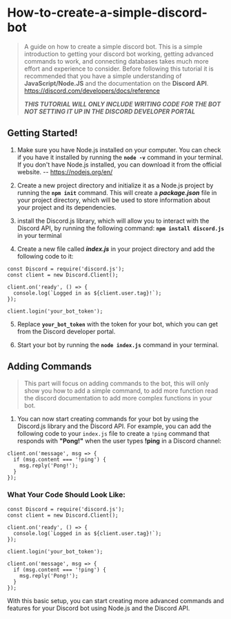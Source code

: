 # How-to-create-a-simple-discord-bot

> A guide on how to create a simple discord bot. This is a simple introduction to getting your discord bot working, getting advanced commands to work, and connecting databases takes much more effort and experience to consider. Before following this tutorial it is recommended that you have a simple understanding of **JavaScript/Node.JS** and the documentation on the **Discord API**.
https://discord.com/developers/docs/reference
> 
> _**THIS TUTORIAL WILL ONLY INCLUDE WRITING CODE FOR THE BOT NOT SETTING IT UP IN THE DISCORD DEVELOPER PORTAL**_

## Getting Started!

1. Make sure you have Node.js installed on your computer. You can check if you have it installed by running the **`node -v`** command in your terminal. If you don't have Node.js installed, you can download it from the official website. -- https://nodejs.org/en/

2. Create a new project directory and initialize it as a Node.js project by running the **`npm init`** command. This will create a _**package.json**_ file in your project directory, which will be used to store information about your project and its dependencies.

3. install the Discord.js library, which will allow you to interact with the Discord API, by running the following command: **`npm install discord.js`** in your terminal

4. Create a new file called _**index.js**_ in your project directory and add the following code to it:

```JS
const Discord = require('discord.js');
const client = new Discord.Client();

client.on('ready', () => {
  console.log(`Logged in as ${client.user.tag}!`);
});

client.login('your_bot_token');

```

5. Replace **`your_bot_token`** with the token for your bot, which you can get from the Discord developer portal.

6. Start your bot by running the **`node index.js`** command in your terminal.

## Adding Commands
> This part will focus on adding commands to the bot, this will only show you how to add a simple command, to add more function read the discord documentation to add more complex functions in your bot.

1. You can now start creating commands for your bot by using the Discord.js library and the Discord API. For example, you can add the following code to your `index.js` file to create a `!ping` command that responds with **"Pong!"** when the user types **!ping** in a Discord channel:

```JS
client.on('message', msg => {
  if (msg.content === '!ping') {
    msg.reply('Pong!');
  }
});

```

### What Your Code Should Look Like:
```JS
const Discord = require('discord.js');
const client = new Discord.Client();

client.on('ready', () => {
  console.log(`Logged in as ${client.user.tag}!`);
});

client.login('your_bot_token');

client.on('message', msg => {
  if (msg.content === '!ping') {
    msg.reply('Pong!');
  }
});

```
With this basic setup, you can start creating more advanced commands and features for your Discord bot using Node.js and the Discord API.
